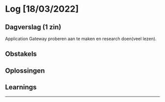 # Log [18/03/2022]
 
## Dagverslag (1 zin)
Application Gateway proberen aan te maken en research doen(veel lezen).
## Obstakels
 
## Oplossingen
 
## Learnings
 
---
